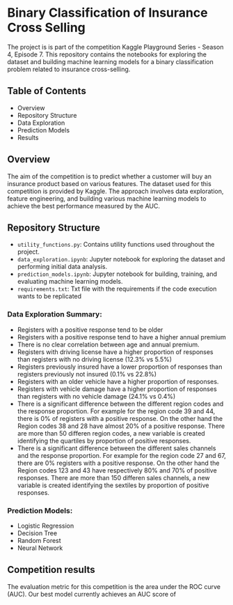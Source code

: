 # Binary Classification of Insurance Cross Selling

The project is is part of the competition Kaggle Playground Series - Season 4, Episode 7. This repository contains the notebooks for exploring the dataset and building machine learning models for a binary classification problem related to insurance cross-selling. 

## Table of Contents
 - Overview
 - Repository Structure
 - Data Exploration
 - Prediction Models
 - Results

## Overview
The aim of the competition is to predict whether a customer will buy an insurance product based on various features. The dataset used for this competition is provided by Kaggle. The approach involves data exploration, feature engineering, and building various machine learning models to achieve the best performance measured by the AUC.

## Repository Structure

 - `utility_functions.py`: Contains utility functions used throughout the project.
 - `data_exploration.ipynb`: Jupyter notebook for exploring the dataset and performing initial data analysis.
 - `prediction_models.ipynb`: Jupyter notebook for building, training, and evaluating machine learning models.
 - `requirements.txt`: Txt file with the requirements if the code execution wants to be replicated

### Data Exploration Summary:

- Registers with a positive response tend to be older
- Registers with a positive response tend to have a higher annual premium
- There is no clear correlation between age and annual premium.
- Registers with driving license have a higher proportion of responses than registers with no driving license (12.3% vs 5.5%)
- Registers previously insured have a lower proportion of responses than registers previously not insured (0.1% vs 22.8%)
- Registers with an older vehicle have a higher proportion of responses.
- Registers with vehicle damage have a higher proportion of responses than registers with no vehicle damage (24.1% vs 0.4%)
- There is a significant difference between the different region codes and the response proportion. For example for the region code 39 and 44, there is 0% of registers with a positive response. On the other hand the Region codes 38 and 28 have almost 20% of a positive response. There are more than 50 differen region codes, a new variable is created identifying the quartiles by proportion of positive responses.
- There is a significant difference between the different sales channels and the response proportion. For example for the region code 27 and 67, there are 0% registers with a positive response. On the other hand the Region codes 123 and 43 have respectively 80% and 70% of positive responses. There are more than 150 differen sales channels, a new variable is created identifying the sextiles by proportion of positive responses.

### Prediction Models:
- Logistic Regression
- Decision Tree
- Random Forest
- Neural Network

## Competition results
The evaluation metric for this competition is the area under the ROC curve (AUC). Our best model currently achieves an AUC score of 
